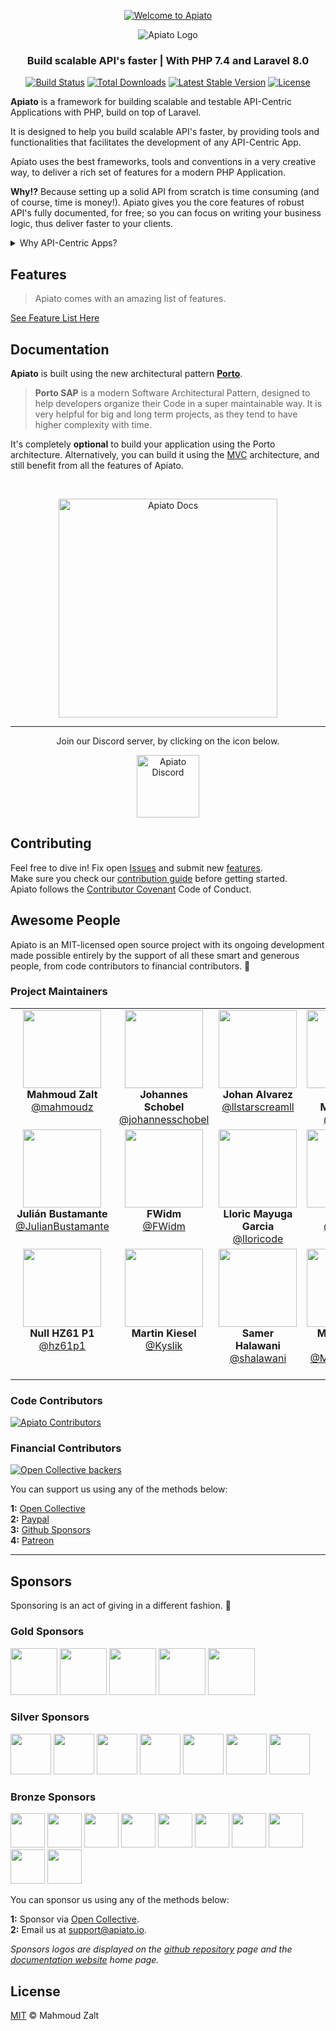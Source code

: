 <p align="center">
	<a href="http://apiato.io">
		<img alt="Welcome to Apiato"
			 src="https://readme-typing-svg.herokuapp.com/?lines=Welcome+to+Apiato&center=true&width=550&height=70">
	</a>
</p>

<p align="center">
   <img src="https://github.com/apiato/documentation/blob/master/images/apiato.jpg" alt="Apiato Logo"/>
</p>

<h3 align="center">Build scalable API's faster | With PHP 7.4 and Laravel 8.0</h3>

<p align="center">
<a href="https://travis-ci.org/apiato/apiato"><img src="https://travis-ci.org/apiato/apiato.svg" alt="Build Status"></a>
<a href="https://packagist.org/packages/apiato/apiato"><img src="https://img.shields.io/packagist/dt/apiato/apiato" alt="Total Downloads"></a>
<a href="https://packagist.org/packages/apiato/apiato"><img src="https://img.shields.io/packagist/v/apiato/apiato" alt="Latest Stable Version"></a>
<a href="https://github.com/apiato/apiato"><img src="https://img.shields.io/github/license/apiato/apiato" alt="License"></a>
</p>

<a name="Introduction"></a>

**Apiato** is a framework for building scalable and testable API-Centric Applications with PHP, build on top of Laravel.

It is designed to help you build scalable API's faster, by providing tools and functionalities that facilitates the development of any API-Centric App.

Apiato uses the best frameworks, tools and conventions in a very creative way, to deliver a rich set of features for a modern PHP Application.

**Why!?** Because setting up a solid API from scratch is time consuming (and of course, time is money!).
Apiato gives you the core features of robust API's fully documented, for free; so you can focus on writing your business logic, thus deliver faster to your clients.

<details>
    <summary>Why API-Centric Apps?</summary>

    Today we’re living in a digital era, where almost everything is connected to the Internet.
    
    Building cross-devices applications is becoming a must. And to do it, you need APIs (Application Programing Interfaces).
    
    Web developers are used to serve HTML pages directly from the Backend. However, this traditional method has many disadvantages nowadays.
    
    API's can serve anything and everything (Mobile Apps, Web Apps, Smart TVs, Smart Watches,...).
    As well as, it can be exposed to the world allowing developers to interact with your Application and help growing your business.
    
    API-Centric Apps allows Frontend (Web + Mobile) and Backend developers to work on their codes in parallel. 
    After the Frontend Apps are ready they get attached to the Backend (API-Centric) code to start functioning. 
    This leads to zero decoupling between the Frontend and the Backend code and also removes the dependencies. 
    The API documentation acts as the contract between both sides during the development life cycle of all the Apps.

</details>

<a name="Features"></a>
## Features

> Apiato comes with an amazing list of features.

[See Feature List Here](http://apiato.io/)

<a name="Documentation"></a>
## Documentation

**Apiato** is built using the new architectural pattern **[Porto](https://github.com/Mahmoudz/Porto)**.
> **Porto SAP** is a modern Software Architectural Pattern, designed to help developers organize their Code in a super maintainable way. It is very helpful for big and long term projects, as they tend to have higher complexity with time.

It's completely **optional** to build your application using the Porto architecture.
Alternatively, you can build it using the [MVC](http://apiato.io/docs/getting-started/software-architectural-patterns#mvc-introduction) architecture, and still benefit from all the features of Apiato.

<br>

<p align="center">
	<a href="http://apiato.io/docs/">
	   <img src="https://github.com/apiato/documentation/blob/master/images/documentation-button.png" width=350px" alt="Apiato Docs"/>
	</a>
</p>

---

<p align="center">Join our Discord server, by clicking on the icon below.</p>


<p align="center">
	<a href="https://discord.gg/ryPcV4KM5k">
        <img src="https://github.com/apiato/documentation/blob/master/images/discord-apiato-icon.png" width=100px" alt="Apiato Discord"/>
	</a>
</p>

<a name="Contributors"></a>

## Contributing

Feel free to dive in! Fix open [Issues](https://github.com/apiato/apiato/issues/) and submit new [features](https://github.com/apiato/apiato/pulls?q=is%3Apr+is%3Aopen+sort%3Aupdated-desc).
<br>
Make sure you check our [contribution guide](http://apiato.io/docs/general/contribution-guide/) before getting started.
<br>
Apiato follows the [Contributor Covenant](https://www.contributor-covenant.org/version/1/4/code-of-conduct) Code of Conduct.

## Awesome People

Apiato is an MIT-licensed open source project with its ongoing development made possible entirely by the support of all these smart and generous people, from code contributors to financial contributors. 💜

### Project Maintainers

<table>
  <tbody>
     <tr>
        <td align="center" valign="top">
            <img width="125" height="125" src="https://github.com/mahmoudz.png?s=150">
            <br>
            <strong>Mahmoud Zalt</strong>
            <br>
            <a href="https://github.com/Mahmoudz">@mahmoudz</a>
        </td>
        <td align="center" valign="top">
            <img width="125" height="125" src="https://github.com/johannesschobel.png?s=150">
            <br>
            <strong> Johannes Schobel </strong>
            <br>
            <a href="https://github.com/johannesschobel">@johannesschobel</a>
        </td>
        <td align="center" valign="top">
            <img width="125" height="125" src="https://github.com/llstarscreamll.png?s=150">
            <br>
            <strong>Johan Alvarez</strong>
            <br>
            <a href="https://github.com/llstarscreamll">@llstarscreamll</a>
        </td>
               <td align="center" valign="top">
            <img width="125" height="125" src="https://github.com/zmaren.png?s=150">
            <br>
            <strong>Zeljko Marenovic</strong>
            <br>
            <a href="https://github.com/zmaren">@zmaren</a>
        </td>
        <td align="center" valign="top">
            <img width="125" height="125" src="https://github.com/rdehnhardt.png?s=150">
            <br>
            <strong>Renato Dehnhardt</strong>
            <br>
            <a href="https://github.com/rdehnhardt">@rdehnhardt</a>
        </td>
     </tr>
     <tr>
        <td align="center" valign="top">
            <img width="125" height="125" src="https://github.com/JulianBustamante.png?s=150">
            <br>
            <strong>Julián Bustamante</strong>
            <br>
            <a href="https://github.com/JulianBustamante">@JulianBustamante</a>
        </td>
        <td align="center" valign="top">
            <img width="125" height="125" src="https://github.com/fwidm.png?s=150">
            <br>
            <strong>FWidm</strong>
            <br>
            <a href="https://github.com/FWidm">@FWidm</a>
        </td>
        <td align="center" valign="top">
            <img width="125" height="125" src="https://github.com/lloricode.png?s=150">
            <br>
            <strong>Lloric Mayuga Garcia</strong>
            <br>
            <a href="https://github.com/lloricode">@lloricode</a>
        </td>
        <td align="center" valign="top">
            <img width="125" height="125" src="https://github.com/jlorente.png?s=150">
            <br>
            <strong>Pepe</strong>
            <br>
            <a href="https://github.com/jlorente">@jlorente</a>
        </td>
        <td align="center" valign="top">
            <img width="125" height="125" src="https://github.com/deviouspk.png?s=150">
            <br>
            <strong>Arthur Vandenberghe</strong>
            <br>
            <a href="https://github.com/deviouspk">@deviouspk</a>
        </td>
     </tr>
	  <tr>    
        <td align="center" valign="top">
            <img width="125" height="125" src="https://github.com/hz61p1.png?s=150">
            <br>
            <strong>Null HZ61 P1</strong>
            <br>
            <a href="https://github.com/hz61p1">@hz61p1</a>
        </td>
        <td align="center" valign="top">
            <img width="125" height="125" src="https://github.com/Kyslik.png?s=150">
            <br>
            <strong>Martin Kiesel</strong>
            <br>
            <a href="https://github.com/Kyslik">@Kyslik</a>
        </td>
         <td align="center" valign="top">
            <img width="125" height="125" src="https://github.com/shalawani.png?s=150">
            <br>
            <strong>Samer Halawani</strong>
            <br>
            <a href="https://github.com/shalawani">@shalawani</a>
        </td>
         <td align="center" valign="top">
            <img width="125" height="125" src="https://github.com/mohammad-alavi.png?s=150">
            <br>
            <strong>Mohammad Alavi</strong>
            <br>
            <a href="https://github.com/mohammad-alavi">@Mohammad-Alavi</a>
        </td>
          <td align="center" valign="top">
            <img width="125" height="125" src="https://github.com/moslem-deris.png?s=150">
            <br>
            <strong>Moslem Deris</strong>
            <br>
            <a href="https://github.com/moslem-deris">@moslem-deris</a>
          </td>
        </tr>
  </tbody>
</table>

### Code Contributors

[![Apiato Contributors][contributors-src]][contributors-href]

### Financial Contributors

[![Open Collective backers][backers-src]][backers-href]

You can support us using any of the methods below:

<b>1:</b> [Open Collective](https://opencollective.com/apiato/contribute)
<br>
<b>2:</b> [Paypal](https://paypal.me/mzmmzz)
<br>
<b>3:</b> [Github Sponsors](https://github.com/sponsors/Mahmoudz)
<br>
<b>4:</b> [Patreon](https://www.patreon.com/zalt)

---


## Sponsors

Sponsoring is an act of giving in a different fashion. 🌱

### Gold Sponsors

<p align="center">

<a href="https://opencollective.com/apiato/tiers/gold-sponsors/0/website" target="_blank"><img src="https://opencollective.com/apiato/tiers/gold-sponsors/0/avatar.svg?button=false&isActive=true" height="75px"></a>
<a href="https://opencollective.com/apiato/tiers/gold-sponsors/1/website" target="_blank"><img src="https://opencollective.com/apiato/tiers/gold-sponsors/1/avatar.svg?button=false&isActive=true" height="75px"></a>
<a href="https://opencollective.com/apiato/tiers/gold-sponsors/2/website" target="_blank"><img src="https://opencollective.com/apiato/tiers/gold-sponsors/2/avatar.svg?button=false&isActive=true" height="75px"></a>
<a href="https://opencollective.com/apiato/tiers/gold-sponsors/3/website" target="_blank"><img src="https://opencollective.com/apiato/tiers/gold-sponsors/3/avatar.svg?button=false&isActive=true" height="75px"></a>
<a href="https://opencollective.com/apiato/tiers/gold-sponsors/4/website" target="_blank"><img src="https://opencollective.com/apiato/tiers/gold-sponsors/4/avatar.svg?button=false&isActive=true" height="75px"></a>

</p>

### Silver Sponsors

<p align="center">

<a href="https://opencollective.com/apiato/tiers/silver-sponsors/0/website" target="_blank"><img src="https://opencollective.com/apiato/tiers/silver-sponsors/0/avatar.svg?button=false&isActive=true" height="65px"></a>
<a href="https://opencollective.com/apiato/tiers/silver-sponsors/1/website" target="_blank"><img src="https://opencollective.com/apiato/tiers/silver-sponsors/1/avatar.svg?button=false&isActive=true" height="65px"></a>
<a href="https://opencollective.com/apiato/tiers/silver-sponsors/2/website" target="_blank"><img src="https://opencollective.com/apiato/tiers/silver-sponsors/2/avatar.svg?button=false&isActive=true" height="65px"></a>
<a href="https://opencollective.com/apiato/tiers/silver-sponsors/3/website" target="_blank"><img src="https://opencollective.com/apiato/tiers/silver-sponsors/3/avatar.svg?button=false&isActive=true" height="65px"></a>
<a href="https://opencollective.com/apiato/tiers/silver-sponsors/4/website" target="_blank"><img src="https://opencollective.com/apiato/tiers/silver-sponsors/4/avatar.svg?button=false&isActive=true" height="65px"></a>
<a href="https://opencollective.com/apiato/tiers/silver-sponsors/5/website" target="_blank"><img src="https://opencollective.com/apiato/tiers/silver-sponsors/5/avatar.svg?button=false&isActive=true" height="65px"></a>
<a href="https://opencollective.com/apiato/tiers/silver-sponsors/6/website" target="_blank"><img src="https://opencollective.com/apiato/tiers/silver-sponsors/6/avatar.svg?button=false&isActive=true" height="65px"></a>

</p>

### Bronze Sponsors

<p align="center">

<a href="https://opencollective.com/apiato/tiers/bronze-sponsors/0/website" target="_blank"><img src="https://opencollective.com/apiato/tiers/bronze-sponsors/0/avatar.svg?button=false&isActive=true" height="55px"></a>
<a href="https://opencollective.com/apiato/tiers/bronze-sponsors/1/website" target="_blank"><img src="https://opencollective.com/apiato/tiers/bronze-sponsors/1/avatar.svg?button=false&isActive=true" height="55px"></a>
<a href="https://opencollective.com/apiato/tiers/bronze-sponsors/2/website" target="_blank"><img src="https://opencollective.com/apiato/tiers/bronze-sponsors/2/avatar.svg?button=false&isActive=true" height="55px"></a>
<a href="https://opencollective.com/apiato/tiers/bronze-sponsors/3/website" target="_blank"><img src="https://opencollective.com/apiato/tiers/bronze-sponsors/3/avatar.svg?button=false&isActive=true" height="55px"></a>
<a href="https://opencollective.com/apiato/tiers/bronze-sponsors/4/website" target="_blank"><img src="https://opencollective.com/apiato/tiers/bronze-sponsors/4/avatar.svg?button=false&isActive=true" height="55px"></a>
<a href="https://opencollective.com/apiato/tiers/bronze-sponsors/5/website" target="_blank"><img src="https://opencollective.com/apiato/tiers/bronze-sponsors/5/avatar.svg?button=false&isActive=true" height="55px"></a>
<a href="https://opencollective.com/apiato/tiers/bronze-sponsors/6/website" target="_blank"><img src="https://opencollective.com/apiato/tiers/bronze-sponsors/6/avatar.svg?button=false&isActive=true" height="55px"></a>
<a href="https://opencollective.com/apiato/tiers/bronze-sponsors/7/website" target="_blank"><img src="https://opencollective.com/apiato/tiers/bronze-sponsors/7/avatar.svg?button=false&isActive=true" height="55px"></a>
<a href="https://opencollective.com/apiato/tiers/bronze-sponsors/8/website" target="_blank"><img src="https://opencollective.com/apiato/tiers/bronze-sponsors/8/avatar.svg?button=false&isActive=true" height="55px"></a>
<a href="https://opencollective.com/apiato/tiers/bronze-sponsors/9/website" target="_blank"><img src="https://opencollective.com/apiato/tiers/bronze-sponsors/9/avatar.svg?button=false&isActive=true" height="55px"></a>

</p>

You can sponsor us using any of the methods below:

<b>1:</b> Sponsor via [Open Collective](https://opencollective.com/apiato/contribute/).
<br>
<b>2:</b> Email us at <a href = "mailto: support@apiato.io">support@apiato.io</a>.

*Sponsors logos are displayed on the [github repository](https://github.com/apiato/apiato/) page and the [documentation website](http://apiato.io/docs/) home page.*


<a name="License"></a>
## License

[MIT](https://github.com/apiato/apiato/blob/master/LICENSE) © Mahmoud Zalt


[comment]: # (Open Collective Tiers)

[contributors-src]: https://contrib.rocks/image?repo=apiato/apiato
[contributors-href]: https://github.com/apiato/apiato/graphs/contributors
[backers-src]: https://opencollective.com/apiato/tiers/awesome-backers.svg?width=890&button=false&isActive=true
[backers-href]: https://opencollective.com/apiato#contributors

[gold-sponsors-src]: https://opencollective.com/apiato/tiers/gold-sponsors.svg?avatarHeight=80&width=890&button=false&isActive=true
[gold-sponsors-href]: https://opencollective.com/apiato#contributors
[silver-sponsors-src]: https://opencollective.com/apiato/tiers/silver-sponsors.svg?avatarHeight=64&width=890&button=false&isActive=true
[silver-sponsors-href]: https://opencollective.com/apiato#contributors
[bronze-sponsors-src]: https://opencollective.com/apiato/tiers/bronze-sponsors.svg?avatarHeight=48&width=890&button=false&isActive=true
[bronze-sponsors-href]: https://opencollective.com/apiato#contributors
